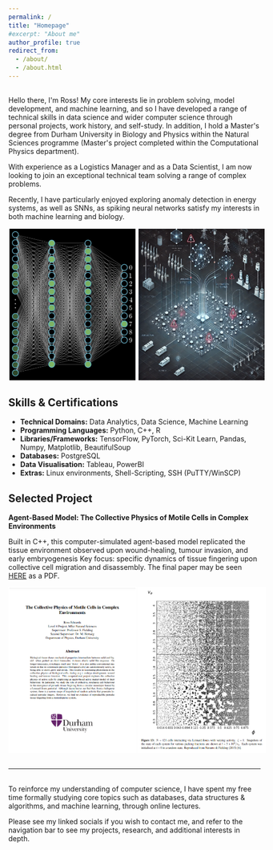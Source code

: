 ```yaml
---
permalink: /
title: "Homepage"
#excerpt: "About me"
author_profile: true
redirect_from: 
  - /about/
  - /about.html
---
```


<br>
Hello there, I'm Ross! My core interests lie in problem solving, model development, and machine learning, and so I have developed a range of technical skills in data science and wider computer science through personal projects, work history, and self-study. In addition, I hold a Master's degree from Durham University in Biology and Physics within the Natural Sciences programme (Master's project completed within the Computational Physics department). 

With experience as a Logistics Manager and as a Data Scientist, I am now looking to join an exceptional technical team solving a range of complex problems. 

Recently, I have particularly enjoyed exploring anomaly detection in energy systems, as well as SNNs, as spiking neural networks satisfy my interests in both machine learning and biology.
<br>
<div style="display: flex;">
  <img src="/images/Neural_Network.png" alt="Image 2" style="width: 50%; border: 2px solid white; margin-right: 2px;">
  <img src="/images/power_viz.webp" alt="Image 1" style="width: 50%; border: 2px solid white;">
</div>

<h2> Skills & Certifications </h2>

* **Technical Domains:** Data Analytics, Data Science, Machine Learning
* **Programming Languages:** Python, C++, R
* **Libraries/Frameworks:** TensorFlow, PyTorch, Sci-Kit Learn, Pandas, Numpy, Matplotlib, BeautifulSoup 
* **Databases:** PostgreSQL
* **Data Visualisation:** Tableau, PowerBI
* **Extras:** Linux environments, Shell-Scripting, SSH (PuTTY/WinSCP)

<!-- Quant/Hedge Fund Data Engineer: Fundamentals + Java/C#/C++, NoSQL, Restful/Fast API, Django/Flask, Dash, Credit/Derivatives/Options Course, Terraform, most common leetcode questions...

need git + open source contributions
  -->

<!-- <h2> Selected Experience </h2>

**Kubrick Group - Data Engineer (Awaiting Start)**

Here, my focus early on will be on internal projects and comprehensive training in data modelling, databases, cloud engineering, cyber security, and more. From then on I will begin to engage with clients as a consultant in the broad field of data engineering, data science, and machine learning where I will have the opportunity to transform businesses and optimise internal pipelines.

-->

<h2> Selected Project </h2>

**Agent-Based Model: The Collective Physics of Motile Cells in Complex Environments**

Built in C++, this computer-simulated agent-based model replicated the tissue environment observed upon wound-healing, tumour invasion, and early embryogenesis
Key focus: specific dynamics of tissue fingering upon collective cell migration and disassembly. The final paper may be seen [HERE](/files/Computational_Physics_Thesis.pdf) as a PDF.

<div style="display: flex;">
  <img src="/images/Diss_Cover.png" alt="Image 1" style="width: 50%; border: 2px solid white; margin-right: 2px;">
  <img src="/images/Simulation.png" alt="Image 2" style="width: 50%; border: 2px solid white;">
</div>

<br>

---
<br>
<!--My natural sciences background has given me a concrete foundation in advanced mathematics and statistics which is crucial in understanding machine learning theory and the wider tech domain. In addition, the time I spent undertaking individual and team research projects provided me with the core tools for data analysis, data science, and proper documentation.--> 
To reinforce my understanding of computer science, I have spent my free time formally studying core topics such as databases, data structures & algorithms, and machine learning, through online lectures.

<!--
* CMU15445 - Intro to Database Systems
* CS161 - Design and Analysis of Algorithms 
* CS166 - Data Structures
* CS229 - Machine Learning
-->

<br>

Please see my linked socials if you wish to contact me, and refer to the navigation bar to see my projects, research, and additional interests in depth.

<!--My career is just beginning but I have a well-defined set of goals I hope to achieve. Looking forward I will continue to develop my data engineering, data science, and machine learning skills until I am confident in the specific domain I would like to specialise in, and at present I feel drawn to reinforcement learning due to the near-infinite scale of complexity and intrigue it offers. From this point, I aim to apply innovative machine learning model solutions to change the way the world approaches problems I am passionate about. I hope to build something truly meaningful that transforms a business or industry and later submit it to a top conference where I can share my research and ideas.-->

<!--

* CS106A - Programming Methodologies 
* CS106X - Programming Abstractions
* CS107 - Computer Organisation and Systems
* CS110 - Principles of Computer Systems
* CS145 - Data Management and Data Systems 
* CS229B - Machine Learning for Sequence Modelling
* CS230 - Deep Learning
* CS231N - Deep Learning for Computer Vision

-->



